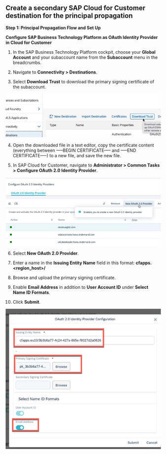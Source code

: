 ## Create a secondary SAP Cloud for Customer destination for the principal propagation

**Step 1: Principal Propagation Flow and Set Up**

**Configure SAP Business Technology Platform as OAuth Identity Provider in Cloud for Customer**

1.	In the SAP Business Technology Platform cockpit, choose your **Global Account** and your subaccount name from the **Subaccount** menu in the breadcrumbs.

2.	Navigate to **Connectivity > Destinations**.

3.	Select **Download Trust** to download the primary signing certificate of the subaccount.

![Download-Trust](images/donwload-trust.jpg)

4.	Open the downloaded file in a text editor, copy the certificate content (everything between —–BEGIN CERTIFICATE—– and —–END CERTIFICATE—–) to a new file, and save the new file.

5. In SAP Cloud for Customer, navigate to **Administrator > Common Tasks > Configure OAuth 2.0 Identity Provider**.

![Configure-OAuth2](images/new-oauth-provider.jpg)

6. Select **New OAuth 2.0 Provider**.

7.	Enter a name in the **Issuing Entity Name** field in this format: 
    **cfapps.<region_host>/<subaccountID>**
  
8.	Browse and upload the primary signing certificate.

9.	Enable **Email Address** in addition to **User Account ID** under **Select Name ID Formats**.

10.	Click **Submit**.
  
![Issuing Entity](images/oauth-provider-new.jpg)
